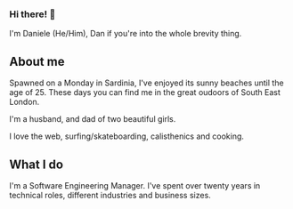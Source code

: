 ### Hi there! 👋

I'm Daniele (He/Him),
Dan if you're into the whole brevity thing.

## About me

Spawned on a Monday in Sardinia, I've enjoyed its sunny beaches until the age of 25.
These days you can find me in the great oudoors of South East London.

I'm a husband, and dad of two beautiful girls.

I love the web, surfing/skateboarding, calisthenics and cooking.

## What I do

I'm a Software Engineering Manager. I've spent over twenty years in technical roles, different industries and business sizes.

<!--
**DanieleBaelde-RAD/DanieleBaelde-RAD** is a ✨ _special_ ✨ repository because its `README.md` (this file) appears on your GitHub profile.

Here are some ideas to get you started:

- 🔭 I’m currently working on ...
- 🌱 I’m currently learning ...
- 👯 I’m looking to collaborate on ...
- 🤔 I’m looking for help with ...
- 💬 Ask me about ...
- 📫 How to reach me: ...
- 😄 Pronouns: ...
- ⚡ Fun fact: ...
-->
